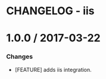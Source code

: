 # CHANGELOG - iis

1.0.0 / 2017-03-22
==================

### Changes

* [FEATURE] adds iis integration.
